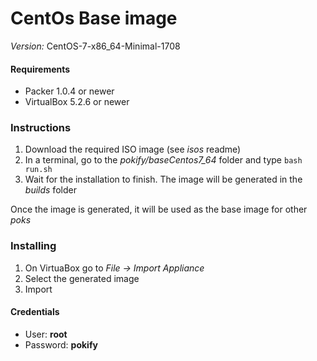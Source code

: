 # CentOs Base image
*Version:* CentOS-7-x86_64-Minimal-1708

#### Requirements
* Packer 1.0.4 or newer
* VirtualBox 5.2.6 or newer

### Instructions
1. Download the required ISO image (see *isos* readme)
2. In a terminal, go to the *pokify/baseCentos7_64* folder and type `bash run.sh`
3. Wait for the installation to finish. The image will be generated in the *builds* folder

Once the image is generated, it will be used as the base image for other *poks*

### Installing
1. On VirtuaBox go to *File -> Import Appliance*
2. Select the generated image
3. Import

#### Credentials
* User: **root**
* Password: **pokify**
